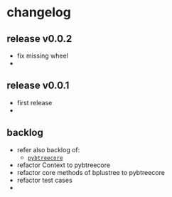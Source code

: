 
# changelog

## release v0.0.2

- fix missing wheel
- 


## release v0.0.1 

- first release
- 


## backlog

- refer also backlog of:
  - [`pybtreecore`](https://github.com/kr-g/pybtreecore/)
- refactor Context to pybtreecore
- refactor core methods of bplustree to pybtreecore
- refactor test cases
- 
